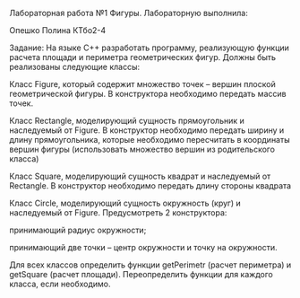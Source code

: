 Лабораторная работа №1
Фигуры.
Лабораторную выполнила:

Опешко Полина КТбо2-4

Задание: На языке С++ разработать программу, реализующую функции расчета площади и периметра геометрических фигур. Должны быть реализованы следующие классы:

Класс Figure, который содержит множество точек – вершин плоской геометрической фигуры. В конструктора необходимо передать массив точек.

Класс Rectangle, моделирующий сущность прямоугольник и наследуемый от Figure. В конструктор необходимо передать ширину и длину прямоугольника, которые необходимо пересчитать в координаты вершин фигуры (использовать множество вершин из родительского класса)

Класс Square, моделирующий сущность квадрат и наследуемый от Rectangle. В конструктор необходимо передать длину стороны квадрата

Класс Circle, моделирующий сущность окружность (круг) и наследуемый от Figure. Предусмотреть 2 конструктора:

принимающий радиус окружности;

принимающий две точки – центр окружности и точку на окружности.

Для всех классов определить функции getPerimetr (расчет периметра) и getSquare (расчет площади). Переопределить функции для каждого класса, если необходимо.
